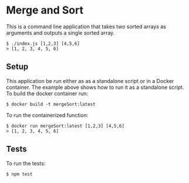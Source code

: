 # Merge and Sort

This is a command line application that takes two sorted arrays as arguments and outputs a single sorted array.

```
$ ./index.js [1,2,3] [4,5,6]
> [1, 2, 3, 4, 5, 6]
```

## Setup

This application be run either as as a standalone script or in a Docker container. The example above shows how
to run it as a standalone script. To build the docker container run:

```
$ docker build -t mergeSort:latest
```

To run the containerized function:

```
$ docker run mergeSort:latest [1,2,3] [4,5,6]
> [1, 2, 3, 4, 5, 6]
```

## Tests

To run the tests:

```
$ npm test
```

